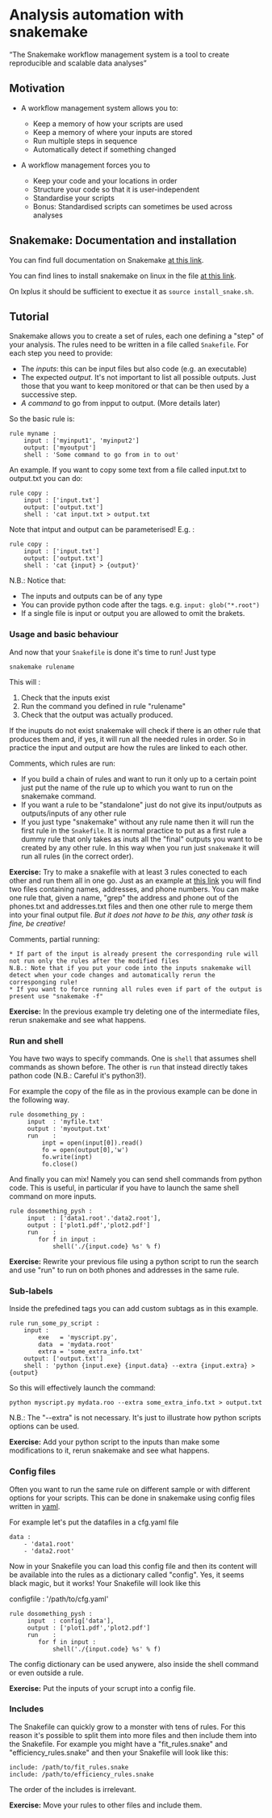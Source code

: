 # Analysis automation with snakemake

“The Snakemake workflow management system is a tool to create reproducible and scalable data analyses”

## Motivation

- A workflow management system allows you to:

  * Keep a memory of how your scripts are used
  * Keep a memory of where your inputs are stored
  * Run multiple steps in sequence
  * Automatically detect if something changed

- A workflow management forces you to

  * Keep your code and your locations in order
  * Structure your code so that it is user-independent
  * Standardise your scripts
  * Bonus: Standardised scripts can sometimes be used across analyses

## Snakemake: Documentation and installation

You can find full documentation on Snakemake [at this link](http://snakemake.readthedocs.io/en/stable/index.html).

You can find lines to install snakemake on linux in the file [at this link](https://github.com/lhcb/starterkit-lessons/blob/snakemake/second-analysis-steps/code/snakemake/install_snake.sh).

On lxplus it should be sufficient to exectue it as `source install_snake.sh`.

## Tutorial

Snakemake allows you to create a set of rules, each one defining a "step" of your analysis.
The rules need to be written in a file called `Snakefile`.
For each step you need to provide:

  * The _inputs_: this can be input files but also code (e.g. an executable)
  * The expected _output_. It's not important to list all possible outputs. Just those that you want to keep monitored or that can be then used by a successive step.
  * _A command_ to go from inpput to output. (More details later)

So the basic rule is:

```
rule myname :
    input : ['myinput1', 'myinput2']
    output: ['myoutput']
    shell : 'Some command to go from in to out'
```

An example. If you want to copy some text from a file called input.txt to output.txt you can do:

```
rule copy :
    input : ['input.txt']
    output: ['output.txt']
    shell : 'cat input.txt > output.txt
```

Note that intput and output can be parameterised! E.g. :

```
rule copy :
    input : ['input.txt']
    output: ['output.txt']
    shell : 'cat {input} > {output}'
```

N.B.: Notice that:

  * The inputs and outputs can be of any type
  * You can provide python code after the tags. e.g. `input: glob("*.root")`
  * If a single file is input or output you are allowed to omit the brakets.

### Usage and basic behaviour 

And now that your `Snakefile` is done it's time to run! Just type

```snakemake rulename```

This will :

  1. Check that the inputs exist
  2. Run the command you defined in rule "rulename"
  3. Check that the output was actually produced.

If the inuputs do not exist snakemake will check if there is an other rule that produces them and, if yes, it will run all the needed rules in order. So in practice the input and output are how the rules are linked to each other.

Comments, which rules are run: 
    
  * If you build a chain of rules and want to run it only up to a certain point just put the name of the rule up to which you want to run on the snakemake command.
  * If you want a rule to be "standalone" just do not give its input/outputs as outputs/inputs of any other rule
  * If you just type "snakemake" without any rule name then it will run the first rule in the `Snakefile`. It is normal practice to put as a first rule a dummy rule that only takes as inuts all the "final" outputs you want to be created by any other rule. In this way when you run just `snakemake` it will run all rules (in the correct order). 

**Exercise:** Try to make a snakefile with at least 3 rules conected to each other and run them all in one go.
Just as an example at [this link](https://github.com/lhcb/starterkit-lessons/tree/snakemake/second-analysis-steps/code/snakemake/tutorial/inputs) you will find two files containing names, addresses, and phone numbers.
You can make one rule that, given a name, "grep" the address and phone out of the phones.txt and addresses.txt files and then one other rule to merge them into your final output file. _But it does not have to be this, any other task is fine, be creative!_

Comments, partial running:

    * If part of the input is already present the corresponding rule will not run only the rules after the modified files
    N.B.: Note that if you put your code into the inputs snakemake will detect when your code changes and automatically rerun the corresponging rule!
    * If you want to force running all rules even if part of the output is present use "snakemake -f"

**Exercise:** In the previous example try deleting one of the intermediate files, rerun snakemake and see what happens.


### Run and shell

You have two ways to specify commands. One is `shell` that assumes shell commands as shown before.
The other is `run` that instead directly takes pathon code (N.B.: Careful it's python3!).

For example the copy of the file as in the provious example can be done in the following way. 

```
rule dosomething_py :
     input  : 'myfile.txt'
     output : 'myoutput.txt'
     run    :
         inpt = open(input[0]).read()
         fo = open(output[0],'w')
         fo.write(inpt)
         fo.close()
```

And finally you can mix! Namely you can send shell commands from python code.
This is useful, in particular if you have to launch the same shell command on more inputs.

```
rule dosomething_pysh :
     input  : ['data1.root'.'data2.root'],
     output : ['plot1.pdf','plot2.pdf']    
     run    :
        for f in input :
            shell('./{input.code} %s' % f)
```

**Exercise:** Rewrite your previous file using a python script to run the search and use "run" to run on both phones and addresses in the same rule.


### Sub-labels

Inside the prefedined tags you can add custom subtags as in this example.

```
rule run_some_py_script :
    input : 
        exe   = 'myscript.py',
        data  = 'mydata.root'
        extra = 'some_extra_info.txt'
    output: ['output.txt']
    shell : 'python {input.exe} {input.data} --extra {input.extra} > {output}
```

So this will effectively launch the command:

```python myscript.py mydata.roo --extra some_extra_info.txt > output.txt```

N.B.: The "--extra" is not necessary. It's just to illustrate how python scripts options can be used.

**Exercise:** Add your python script to the inputs than make some modifications to it, rerun snakemake and see what happens.

### Config files

Often you want to run the same rule on different sample or with different options for your scripts.
This can be done in snakemake using config files written in [yaml](https://learn.getgrav.org/advanced/yaml).

For example let's put the datafiles in a cfg.yaml file

```
data : 
    - 'data1.root'
    - 'data2.root'
```

Now in your Snakefile you can load this config file and then its content will be available into the rules as a dictionary called "config". Yes, it seems black magic, but it works! Your Snakefile will look like this

configfile : '/path/to/cfg.yaml'

```
rule dosomething_pysh :
     input  : config['data'],
     output : ['plot1.pdf','plot2.pdf']    
     run    :
        for f in input :
            shell('./{input.code} %s' % f)
```

The config dictionary can be used anywere, also inside the shell command or even outside a rule.

**Exercise:** Put the inputs of your scrupt into a config file.

### Includes

The Snakefile can quickly grow to a monster with tens of rules. For this reason it's possible to split them into more files and then include them into the Snakefile. For example you might have a "fit_rules.snake" and "efficiency_rules.snake"
and then your Snakefile will look like this:

```
include: /path/to/fit_rules.snake
include: /path/to/efficiency_rules.snake
```

The order of the includes is irrelevant.

**Exercise:** Move your rules to other files and include them.

